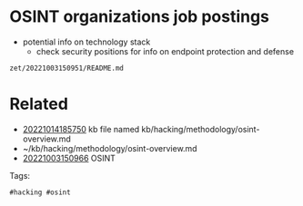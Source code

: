 # OSINT organizations job postings
- potential info on technology stack
  - check security positions for info on endpoint protection and defense

` zet/20221003150951/README.md `

# Related

- [20221014185750](/zet/20221014185750/README.md) kb file named kb/hacking/methodology/osint-overview.md
- ~/kb/hacking/methodology/osint-overview.md
- [20221003150966](/zet/20221003150966/README.md) OSINT

Tags:

    #hacking #osint 
